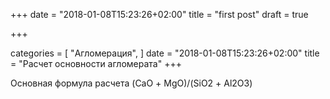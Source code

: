 +++
date = "2018-01-08T15:23:26+02:00"
title = "first post"
draft = true

+++

categories = [
  "Агломерация",
]
date = "2018-01-08T15:23:26+02:00"
title = "Расчет основности агломерата"
+++

Основная формула расчета (CaО + MgО)/(SiО2 + Al2O3)